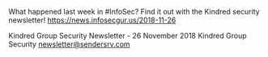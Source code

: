 What happened last week in #InfoSec? Find it out with the Kindred security newsletter!
https://news.infosecgur.us/2018-11-26

Kindred Group Security Newsletter - 26 November 2018
Kindred Group Security
newsletter@sendersrv.com
